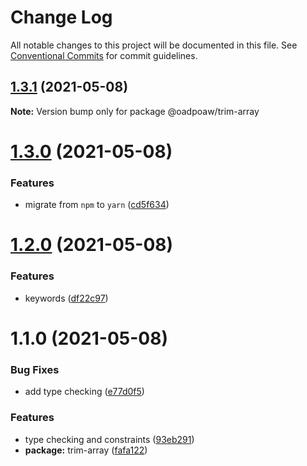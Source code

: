 # Change Log

All notable changes to this project will be documented in this file.
See [Conventional Commits](https://conventionalcommits.org) for commit guidelines.

## [1.3.1](https://github.com/oadpoaw/packages/compare/@oadpoaw/trim-array@1.3.0...@oadpoaw/trim-array@1.3.1) (2021-05-08)

**Note:** Version bump only for package @oadpoaw/trim-array





# [1.3.0](https://github.com/oadpoaw/packages/compare/@oadpoaw/trim-array@1.2.0...@oadpoaw/trim-array@1.3.0) (2021-05-08)


### Features

* migrate from `npm` to `yarn` ([cd5f634](https://github.com/oadpoaw/packages/commit/cd5f6344bda42c4f1b8fb6f8f877400a426e32d3))





# [1.2.0](https://github.com/oadpoaw/packages/compare/@oadpoaw/trim-array@1.1.0...@oadpoaw/trim-array@1.2.0) (2021-05-08)


### Features

* keywords ([df22c97](https://github.com/oadpoaw/packages/commit/df22c9768b78594ba38790efd0a730ceaea3043b))





# 1.1.0 (2021-05-08)


### Bug Fixes

* add type checking ([e77d0f5](https://github.com/oadpoaw/packages/commit/e77d0f5fb30d023c29720c104a589aa8ce641596))


### Features

* type checking and constraints ([93eb291](https://github.com/oadpoaw/packages/commit/93eb29188d627b36e1bcf152ebbbb4e8886604f2))
* **package:** trim-array ([fafa122](https://github.com/oadpoaw/packages/commit/fafa122ed228a5df32594992cfd64ac33c55856c))
